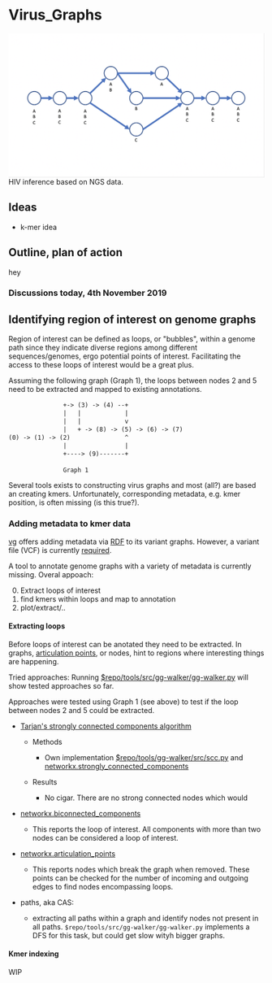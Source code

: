 # Virus_Graphs

<img src="Screen Shot 2019-11-04 at 5.56.51 PM.png"
     alt="Markdown Monster icon"
     style="float: left; margin-right: 10px;" />

HIV inference based on NGS data.

## Ideas

* k-mer idea

## Outline, plan of action

hey

### Discussions today, 4th November 2019


## Identifying region of interest on genome graphs

Region of interest can be defined as loops, or "bubbles", within a genome path
since they indicate diverse regions among different sequences/genomes, ergo
potential points of interest. Facilitating the access to these loops of
interest would be a great plus.

Assuming the following graph (Graph 1), the loops between nodes 2 and 5 need to
be extracted and mapped to existing annotations.
```
               +-> (3) -> (4) --+
               |   |            |
               |   |            v
               |   + -> (8) -> (5) -> (6) -> (7)
(0) -> (1) -> (2)               ^
               |                |
               +----> (9)-------+

               Graph 1
```



Several tools exists to constructing virus graphs and most (all?) are based an
creating kmers. Unfortunately, corresponding metadata, e.g. kmer position, is
often missing (is this true?).

### Adding metadata to kmer data

[vg](https://github.com/vgteam/vg/)  offers adding metadata via
[RDF](https://github.com/vgteam/vg/tree/master/ontology) to its variant graphs.
However, a variant file (VCF) is currently [required](https://github.com/vgteam/vg/#variation-graph-construction).

A tool to annotate genome graphs with a variety of metadata is currently
missing. Overal appoach:

 0. Extract loops of interest
 1. find kmers within loops and map to annotation
 2. plot/extract/..

#### Extracting loops

Before  loops of interest can be anotated they need to be extracted. In graphs,
[articulation points](https://en.wikipedia.org/wiki/Biconnected_component), or
nodes, hint to regions where interesting things are happening.

Tried approaches:
  Running [$repo/tools/src/gg-walker/gg-walker.py](tools/src/gg-walker/gg-walker.py) will show tested approaches so far.

  Approaches were tested using Graph 1 (see above) to test if the loop between
  nodes 2 and 5 could be extracted.

  - [Tarjan's strongly connected components algorithm](https://en.wikipedia.org/wiki/Tarjan%27s_strongly_connected_components_algorithm)

    - Methods
        - Own implementation [$repo/tools/gg-walker/src/scc.py](tools/gg-walker/src/scc.py) and [networkx.strongly_connected_components](https://networkx.github.io/documentation/networkx-1.9/reference/generated/networkx.algorithms.components.strongly_connected.strongly_connected_components.html#networkx.algorithms.components.strongly_connected.strongly_connected_components)

    - Results
        - No cigar. There are no strong connected nodes which would

  - [networkx.biconnected_components](https://networkx.github.io/documentation/networkx-1.9/reference/generated/networkx.algorithms.components.biconnected.biconnected_components.html#networkx.algorithms.components.biconnected.biconnected_components)

    - This reports the loop of interest. All components with more than two nodes
      can be considered a loop of interest.

  - [networkx.articulation_points](https://networkx.github.io/documentation/networkx-1.9/reference/generated/networkx.algorithms.components.biconnected.articulation_points.html#networkx.algorithms.components.biconnected.articulation_points)

    - This reports nodes which break the graph when removed. These points can be
      checked for the number of incoming and outgoing edges to find nodes
      encompassing loops.

  - paths, aka CAS:

    - extracting all paths within a graph and identify nodes not present in all
      paths. `$repo/tools/src/gg-walker/gg-walker.py` implements a DFS for this
      task, but could get slow wityh bigger graphs.

#### Kmer indexing

WIP







